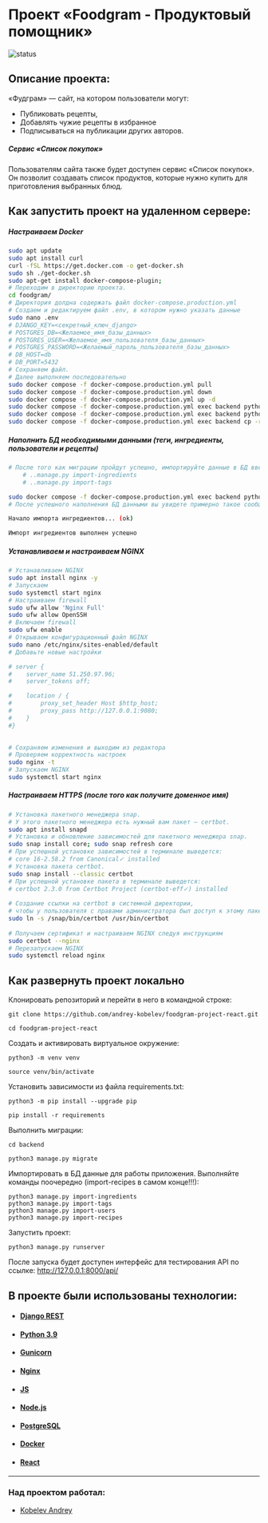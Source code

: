 #  Проект «Foodgram - Продуктовый помощник»

![status](https://github.com/andrey-kobelev/foodgram-project-react/actions/workflows/main.yml/badge.svg)
  
## Описание проекта:  
  
«Фудграм» — сайт, на котором пользователи могут:
- Публиковать рецепты,
- Добавлять чужие рецепты в избранное
- Подписываться на публикации других авторов. 

##### Сервис «Список покупок»
Пользователям сайта также будет доступен сервис «Список покупок». Он позволит создавать список продуктов, которые нужно купить для приготовления выбранных блюд.
  

## Как запустить проект на удаленном сервере:  
##### Настраиваем Docker

```bash
sudo apt update  
sudo apt install curl  
curl -fSL https://get.docker.com -o get-docker.sh  
sudo sh ./get-docker.sh  
sudo apt-get install docker-compose-plugin;  
# Переходим в директорию проекта.  
cd foodgram/
# Директория долдна содержать файл docker-compose.production.yml
# Создаем и редактируем файл .env, в котором нужно указать данные  
sudo nano .env  
# DJANGO_KEY=<секретный_ключ_django>
# POSTGRES_DB=<Желаемое_имя_базы_данных>  
# POSTGRES_USER=<Желаемое_имя_пользователя_базы_данных>  
# POSTGRES_PASSWORD=<Желаемый_пароль_пользователя_базы_данных>  
# DB_HOST=db  
# DB_PORT=5432  
# Сохраняем файл.
# Далее выполняем последовательно  
sudo docker compose -f docker-compose.production.yml pull  
sudo docker compose -f docker-compose.production.yml down  
sudo docker compose -f docker-compose.production.yml up -d  
sudo docker compose -f docker-compose.production.yml exec backend python manage.py migrate  
sudo docker compose -f docker-compose.production.yml exec backend python manage.py collectstatic  
sudo docker compose -f docker-compose.production.yml exec backend cp -r /app/collect_static/. /static_backend/static/ 
```  

##### Наполнить БД необходимыми данными (теги, ингредиенты, пользователи и рецепты)

```bash
# После того как миграции пройдут успешно, импортируйте данные в БД введя команды (import-recipes в самом конце!!!):
	# ..manage.py import-ingredients
	# ..manage.py import-tags

sudo docker compose -f docker-compose.production.yml exec backend python manage.py import-ingredients
# После успешного наполнения БД данными вы увидете примерно такое сообщение:

Начало импорта ингредиентов... (ok)

Импорт ингредиентов выполнен успешно
```

##### Устанавливаем и настраиваем NGINX  
  
```bash  
# Устанавливаем NGINX  
sudo apt install nginx -y  
# Запускаем  
sudo systemctl start nginx  
# Настраиваем firewall  
sudo ufw allow 'Nginx Full'  
sudo ufw allow OpenSSH  
# Включаем firewall  
sudo ufw enable  
# Открываем конфигурационный файл NGINX  
sudo nano /etc/nginx/sites-enabled/default  
# Добавьте новые настройки  

# server {
#    server_name 51.250.97.96;
#    server_tokens off;

#    location / {
#        proxy_set_header Host $http_host;
#        proxy_pass http://127.0.0.1:9080;
#    }
#}

  
# Сохраняем изменения и выходим из редактора  
# Проверяем корректность настроек  
sudo nginx -t  
# Запускаем NGINX  
sudo systemctl start nginx  
```  

##### Настраиваем HTTPS  (после того как получите доменное имя)
  
```bash  
# Установка пакетного менеджера snap.  
# У этого пакетного менеджера есть нужный вам пакет — certbot.  
sudo apt install snapd  
# Установка и обновление зависимостей для пакетного менеджера snap.  
sudo snap install core; sudo snap refresh core  
# При успешной установке зависимостей в терминале выведется:  
# core 16-2.58.2 from Canonical✓ installed   
# Установка пакета certbot.  
sudo snap install --classic certbot  
# При успешной установке пакета в терминале выведется:  
# certbot 2.3.0 from Certbot Project (certbot-eff✓) installed  
  
# Создание ссылки на certbot в системной директории,  
# чтобы у пользователя с правами администратора был доступ к этому пакету.  
sudo ln -s /snap/bin/certbot /usr/bin/certbot  
  
# Получаем сертификат и настраиваем NGINX следуя инструкциям  
sudo certbot --nginx  
# Перезапускаем NGINX  
sudo systemctl reload nginx  
```  

## Как развернуть проект локально

Клонировать репозиторий и перейти в него в командной строке:    
    
```  
git clone https://github.com/andrey-kobelev/foodgram-project-react.git  
```    
    
```  
cd foodgram-project-react 
```    
    
Cоздать и активировать виртуальное окружение:    
    
```  
python3 -m venv venv  
```    
    
```  
source venv/bin/activate  
```    
    
Установить зависимости из файла requirements.txt:    
    
```  
python3 -m pip install --upgrade pip  
```    
    
```  
pip install -r requirements
```    
    
Выполнить миграции:    

```  
cd backend
``` 
    
```  
python3 manage.py migrate 
```  

Импортировать в БД данные для работы приложения. Выполняйте команды поочередно (import-recipes в самом конце!!!):

```
python3 manage.py import-ingredients
python3 manage.py import-tags
python3 manage.py import-users
python3 manage.py import-recipes
```
    
Запустить проект:    
    
```  
python3 manage.py runserver  
```    

После запуска будет доступен интерфейс для тестирования API по ссылке: http://127.0.0.1:8000/api/

## В проекте были использованы технологии:  
* #### [Django REST](https://www.django-rest-framework.org/)  
* #### [ Python 3.9](https://www.python.org/downloads/release/python-390/)
* #### [Gunicorn](https://gunicorn.org/)
* #### [Nginx](https://www.nginx.com/)
* #### [JS]()
* #### [Node.js](https://nodejs.org/en)
* #### [PostgreSQL](https://www.postgresql.org/)
* #### [Docker](https://www.docker.com/)
* #### [React](https://ru.legacy.reactjs.org/)
---  
### Над проектом работал:  
* [Kobelev Andrey](https://github.com/andrey-kobelev)